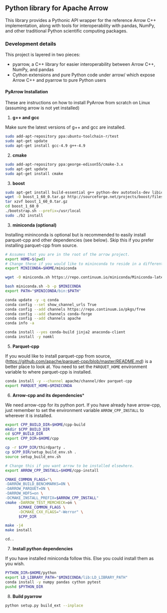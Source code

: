 ## Python library for Apache Arrow

This library provides a Pythonic API wrapper for the reference Arrow C++
implementation, along with tools for interoperability with pandas, NumPy, and
other traditional Python scientific computing packages.

### Development details

This project is layered in two pieces:

* pyarrow, a C++ library for easier interoperability between Arrow C++, NumPy,
  and pandas
* Cython extensions and pure Python code under arrow/ which expose Arrow C++
  and pyarrow to pure Python users

#### PyArrow Installation
These are instructions on how to install PyArrow from scratch on Linux (assuming arrow is not yet installed)

1. **g++ and gcc**

  Make sure the latest versions of g++ and gcc are installed.
  ```bash
  sudo add-apt-repository ppa:ubuntu-toolchain-r/test
  sudo apt-get update
  sudo apt-get install gcc-4.9 g++-4.9
  ```

2. **cmake**
  ```bash
  sudo add-apt-repository ppa:george-edison55/cmake-3.x
  sudo apt-get update
  sudo apt-get install cmake
  ```

3. **boost**
  ```bash
  sudo apt-get install build-essential g++ python-dev autotools-dev libicu-dev build-essential libbz2-dev
  wget -O boost_1_60_0.tar.gz http://sourceforge.net/projects/boost/files/boost/1.60.0/boost_1_60_0.tar.gz/download
  tar xzvf boost_1_60_0.tar.gz
  cd boost_1_60_0
  ./bootstrap.sh --prefix=/usr/local
  sudo ./b2 install
  ```

3. **miniconda (optional)**

  Installing mininconda is optional but is recommended to easily install parquet-cpp and other dependencies (see below). Skip this if you prefer installing parquet-cpp from source.
  ```bash
  # Assumes that you are in the root of the arrow project.
  export HOME=$(pwd)
  # Change these if you would like to mininconda to reside in a different location.
  export MINICONDA=$HOME/miniconda

  wget -O miniconda.sh https://repo.continuum.io/miniconda/Miniconda-latest-Linux-x86_64.sh

  bash miniconda.sh -b -p $MINICONDA
  export PATH="$MINICONDA/bin:$PATH"

  conda update -y -q conda
  conda config --set show_channel_urls True
  conda config --add channels https://repo.continuum.io/pkgs/free
  conda config --add channels conda-forge
  conda config --add channels apache
  conda info -a

  conda install --yes conda-build jinja2 anaconda-client
  conda install -y nomkl
  ```

5. **Parquet-cpp**

  If you would like to install parquet-cpp from source, (https://github.com/apache/parquet-cpp/blob/master/README.md) is a better place to look at. You need to set the ``PARQUET_HOME`` environment variable to where parquet-cpp is installed.
  ```bash
  conda install -y --channel apache/channel/dev parquet-cpp
  export PARQUET_HOME=$MINICONDA
  ```

6. **Arrow-cpp and its dependencies***

  We need arrow-cpp for its python port. If you have already have arrow-cpp, just remember to set the environment variable
  ``ARROW_CPP_INSTALL`` to wherever it is installed.
  ```bash
  export CPP_BUILD_DIR=$HOME/cpp-build
  mkdir $CPP_BUILD_DIR
  cd $CPP_BUILD_DIR
  export CPP_DIR=$HOME/cpp

  cp -r $CPP_DIR/thirdparty .
  cp $CPP_DIR/setup_build_env.sh .
  source setup_build_env.sh

  # Change this if you want arrow to be installed elsewhere.
  export ARROW_CPP_INSTALL=$HOME/cpp-install

  CMAKE_COMMON_FLAGS="\
  -DARROW_BUILD_BENCHMARKS=ON \
  -DARROW_PARQUET=ON \
  -DARROW_HDFS=on \
  -DCMAKE_INSTALL_PREFIX=$ARROW_CPP_INSTALL"
  cmake -DARROW_TEST_MEMCHECK=on \
        $CMAKE_COMMON_FLAGS \
        -DCMAKE_CXX_FLAGS="-Werror" \
        $CPP_DIR

  make -j4
  make install

  cd..
  ```

7. **Install python dependencies**

  If you have installed miniconda follow this. Else you could install them as you wish.
  ```bash
  PYTHON_DIR=$HOME/python
  export LD_LIBRARY_PATH="$MINICONDA/lib:LD_LIBRARY_PATH"
  conda install -y numpy pandas cython pytest
  pushd $PYTHON_DIR
  ```

8. **Build pyarrow**

  ```bash
  python setup.py build_ext --inplace
  ```
